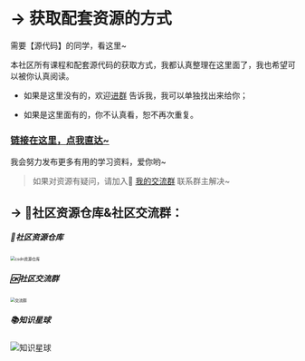 # → 获取配套资源的方式



需要【源代码】的同学，看这里~

本社区所有课程和配套源代码的获取方式，我都认真整理在这里面了，我也希望可以被你认真阅读。

- 如果是这里没有的，欢迎[进群](https://mp.weixin.qq.com/s/6cR5fMSCtdI5sJdWiDwhOA) 告诉我，我可以单独找出来给你；

- 如果是这里面有的，你不认真看，恕不再次重复。

### [链接在这里，点我直达~](https://mp.weixin.qq.com/s/mHciUFdBBQP9tTdOXe05rw)

我会努力发布更多有用的学习资料，爱你哟~



> 如果对资源有疑问，请加入🚸 [我的交流群](https://mp.weixin.qq.com/s/6cR5fMSCtdI5sJdWiDwhOA) 联系群主解决~



## → 🚀社区资源仓库&社区交流群：

##### 📱社区资源仓库

<img src="https://img-blog.csdnimg.cn/20201231105911656.jpg?x-oss-process=image/watermark,type_ZmFuZ3poZW5naGVpdGk,shadow_10,text_aHR0cHM6Ly9ibG9nLmNzZG4ubmV0L3dlaXhpbl80MjMyMTUxNw==,size_16,color_FFFFFF,t_70#pic_center" alt="csdn资源仓库" style="zoom:50%;" />

##### 🆗社区交流群

<img src="https://img-blog.csdnimg.cn/20210102004119705.jpg?x-oss-process=image/watermark,type_ZmFuZ3poZW5naGVpdGk,shadow_10,text_aHR0cHM6Ly9ibG9nLmNzZG4ubmV0L3dlaXhpbl80MjMyMTUxNw==,size_16,color_FFFFFF,t_70#pic_center" alt="交流群" style="zoom:50%;" />

##### 📚知识星球

<img src="https://img-blog.csdnimg.cn/202101061325384.jpg?x-oss-process=image/watermark,type_ZmFuZ3poZW5naGVpdGk,shadow_10,text_aHR0cHM6Ly9ibG9nLmNzZG4ubmV0L3dlaXhpbl80MjMyMTUxNw==,size_16,color_FFFFFF,t_70#pic_center" alt="知识星球"  />
